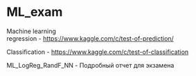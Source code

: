 # ML_exam
Machine learning  
regression - https://www.kaggle.com/c/test-of-prediction/

Classification - https://www.kaggle.com/c/test-of-classification

ML_LogReg_RandF_NN - Подробный отчет для экзамена
